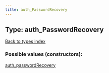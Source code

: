 ```yaml
---
title: auth_PasswordRecovery
---
```

## Type: auth\_PasswordRecovery  
[Back to types index](index.md)



### Possible values (constructors):

[auth\_passwordRecovery](../constructors/auth_passwordRecovery.md)  

